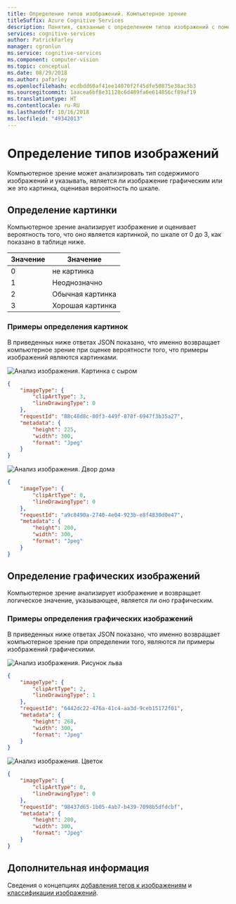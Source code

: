 ```yaml
---
title: Определение типов изображений. Компьютерное зрение
titleSuffix: Azure Cognitive Services
description: Понятия, связанные с определением типов изображений с помощью API компьютерного зрения.
services: cognitive-services
author: PatrickFarley
manager: cgronlun
ms.service: cognitive-services
ms.component: computer-vision
ms.topic: conceptual
ms.date: 08/29/2018
ms.author: pafarley
ms.openlocfilehash: ecdbdd60af41ee14070f2f45dfe50875e38ac3b3
ms.sourcegitcommit: 1aacea6bf8e31128c6d489fa6e614856cf89af19
ms.translationtype: HT
ms.contentlocale: ru-RU
ms.lasthandoff: 10/16/2018
ms.locfileid: "49342013"
---
```

# <a name="detecting-image-types"></a>Определение типов изображений

Компьютерное зрение может анализировать тип содержимого изображений и указывать, является ли изображение графическим или же это картинка, оценивая вероятность по шкале.

## <a name="detecting-clip-art"></a>Определение картинки

Компьютерное зрение анализирует изображение и оценивает вероятность того, что оно является картинкой, по шкале от 0 до 3, как показано в таблице ниже.

| Значение | Значение |
|-------|---------|
| 0 | не картинка |
| 1 | Неоднозначно |
| 2 | Обычная картинка |
| 3 | Хорошая картинка |

### <a name="clip-art-detection-examples"></a>Примеры определения картинок

В приведенных ниже ответах JSON показано, что именно возвращает компьютерное зрение при оценке вероятности того, что примеры изображений являются картинками.

![Анализ изображения. Картинка с сыром](./Images/cheese_clipart.png)

```json
{
    "imageType": {
        "clipArtType": 3,
        "lineDrawingType": 0
    },
    "requestId": "88c48d8c-80f3-449f-878f-6947f3b35a27",
    "metadata": {
        "height": 225,
        "width": 300,
        "format": "Jpeg"
    }
}
```

![Анализ изображения. Двор дома](./Images/house_yard.png)

```json
{
    "imageType": {
        "clipArtType": 0,
        "lineDrawingType": 0
    },
    "requestId": "a9c8490a-2740-4e04-923b-e8f4830d0e47",
    "metadata": {
        "height": 200,
        "width": 300,
        "format": "Jpeg"
    }
}
```

## <a name="detecting-line-drawings"></a>Определение графических изображений

Компьютерное зрение анализирует изображение и возвращает логическое значение, указывающее, является ли оно графическим.

### <a name="line-drawing-detection-examples"></a>Примеры определения графических изображений

В приведенных ниже ответах JSON показано, что именно возвращает компьютерное зрение при определении того, являются ли примеры изображений графическими.

![Анализ изображения. Рисунок льва](./Images/lion_drawing.png)

```json
{
    "imageType": {
        "clipArtType": 2,
        "lineDrawingType": 1
    },
    "requestId": "6442dc22-476a-41c4-aa3d-9ceb15172f01",
    "metadata": {
        "height": 268,
        "width": 300,
        "format": "Jpeg"
    }
}
```

![Анализ изображения. Цветок](./Images/flower.png)

```json
{
    "imageType": {
        "clipArtType": 0,
        "lineDrawingType": 0
    },
    "requestId": "98437d65-1b05-4ab7-b439-7098b5dfdcbf",
    "metadata": {
        "height": 200,
        "width": 300,
        "format": "Jpeg"
    }
}
```

## <a name="next-steps"></a>Дополнительная информация

Сведения о концепциях [добавления тегов к изображениям](concept-tagging-images.md) и [классификации изображений](concept-categorizing-images.md).